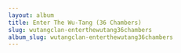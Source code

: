 ```yaml
---
layout: album
title: Enter The Wu-Tang (36 Chambers)
slug: wutangclan-enterthewutang36chambers
album_slug: wutangclan-enterthewutang36chambers
---
```

